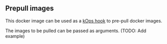 ## Prepull images

This docker image can be used as a [kOps hook](/docs/hooks.md) to pre-pull docker images.

The images to be pulled can be passed as arguments.  (TODO: Add example)